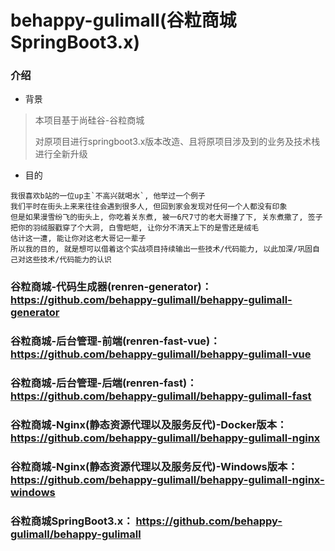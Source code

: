 # behappy-gulimall(谷粒商城 SpringBoot3.x)

### 介绍

- 背景

> 本项目基于尚硅谷-谷粒商城
> 
> 对原项目进行springboot3.x版本改造、且将原项目涉及到的业务及技术栈进行全新升级

- 目的

```
我很喜欢b站的一位up主`不高兴就喝水`, 他举过一个例子
我们平时在街头上来来往往会遇到很多人, 但回到家会发现对任何一个人都没有印象
但是如果漫雪纷飞的街头上, 你吃着关东煮, 被一6尺7寸的老大哥撞了下, 关东煮撒了, 签子把你的羽绒服戳穿了个大洞, 白雪皑皑, 让你分不清天上下的是雪还是绒毛
估计这一遭, 能让你对这老大哥记一辈子
所以我的目的, 就是想可以借着这个实战项目持续输出一些技术/代码能力, 以此加深/巩固自己对这些技术/代码能力的认识
```

### 谷粒商城-代码生成器(renren-generator)： https://github.com/behappy-gulimall/behappy-gulimall-generator

### 谷粒商城-后台管理-前端(renren-fast-vue)： https://github.com/behappy-gulimall/behappy-gulimall-vue

### 谷粒商城-后台管理-后端(renren-fast)： https://github.com/behappy-gulimall/behappy-gulimall-fast

### 谷粒商城-Nginx(静态资源代理以及服务反代)-Docker版本： https://github.com/behappy-gulimall/behappy-gulimall-nginx

### 谷粒商城-Nginx(静态资源代理以及服务反代)-Windows版本： https://github.com/behappy-gulimall/behappy-gulimall-nginx-windows

### 谷粒商城SpringBoot3.x： https://github.com/behappy-gulimall/behappy-gulimall

